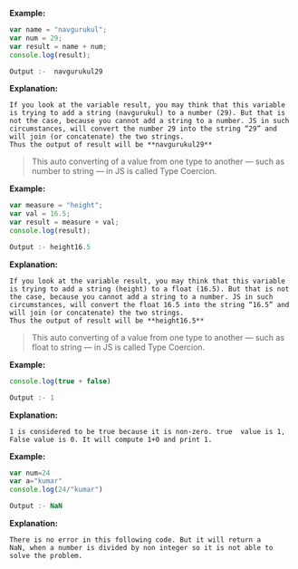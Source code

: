 **Example:**
```javascript
var name = "navgurukul";
var num = 29;
var result = name + num;
console.log(result);

Output :-  navgurukul29 

```
**Explanation:**

    If you look at the variable result, you may think that this variable is trying to add a string (navgurukul) to a number (29). But that is not the case, because you cannot add a string to a number. JS in such circumstances, will convert the number 29 into the string “29” and will join (or concatenate) the two strings.
    Thus the output of result will be **navgurukul29**

> This auto converting of a value from one type to another — such as number to string — in JS is called Type Coercion.


**Example:**
```javascript
var measure = "height";
var val = 16.5;
var result = measure + val;
console.log(result);

Output :- height16.5

```
**Explanation:**

    If you look at the variable result, you may think that this variable is trying to add a string (height) to a float (16.5). But that is not the case, because you cannot add a string to a number. JS in such circumstances, will convert the float 16.5 into the string “16.5” and will join (or concatenate) the two strings.
    Thus the output of result will be **height16.5**

> This auto converting of a value from one type to another — such as float to string — in JS is called Type Coercion.

**Example:**
```javascript
console.log(true + false)

Output :- 1

```
**Explanation:**

    1 is considered to be true because it is non-zero. true  value is 1, False value is 0. It will compute 1+0 and print 1.


**Example:**
```javascript
var num=24
var a="kumar"
console.log(24/"kumar")

Output :- NaN

```
**Explanation:**

    There is no error in this following code. But it will return a
    NaN, when a number is divided by non integer so it is not able to solve the problem.


